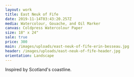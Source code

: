 ```yaml
---
layout: work
title: East Neuk of Fife
date: 2019-11-14T03:43:20.257Z
media: Watercolour, Gouache, and Oil Marker
canvas: Coldpress Watercolour Paper
size: 18" x 24"
sale: true
price: 300
main: /images/uploads/east-neuk-of-fife-erin-besseau.jpg
header: /images/uploads/east-neuk-of-fife-header.jpg
orientation: Landscape
---
```

Inspired by Scotland's coastline.
